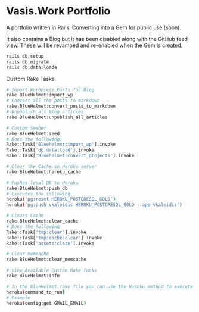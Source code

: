 # Vasis.Work Portfolio

A portfolio written in Rails. Converting into a Gem for public use (soon).

It also contains a Blog but it has been disabled along with the GitHub feed view. These will be revamped and re-enabled when the Gem is created.

```bash
rails db:setup
rails db:migrate
rails db:data:loade
```

Custom Rake Tasks

```bash
# Import Wordpress Posts for Blog
rake BlueHelmet:import_wp
# Convert all the posts to markdown
rake BlueHelmet:convert_posts_to_markdown
# Unpublish all Blog articles
rake BlueHelmet:unpublish_all_articles

# Custom Seeder
rake BlueHelmet:seed
# Does the following:
Rake::Task['Bluehelmet:import_wp'].invoke
Rake::Task['db:data:load'].invoke
Rake::Task['Bluehelmet:convert_projects'].invoke

# Clear the Cache on Heroku server
rake BlueHelmet:heroku_cache

# Pushes local DB to Heroku
rake BlueHelmet:push_db
# Executes the following
heroku('pg:reset HEROKU_POSTGRESQL_GOLD')
heroku('pg:push vkaloidis HEROKU_POSTGRESQL_GOLD --app vkaloidis')

# Clears Cache
rake BlueHelmet:clear_cache
# Does the following
Rake::Task['tmp:clear'].invoke
Rake::Task['tmp:cache:clear'].invoke
Rake::Task['assets:clean'].invoke

# Clear memcache
rake BlueHelmet:clear_memcache

# View Available Custom Rake Tasks
rake BlueHelmet:info

# In the BlueHelmet.rake file you can use the Heroku method to execute Heroku commands easily in the file
heroku(command_to_run)
# Example
heroku(config:get GMAIL_EMAIL)
```
